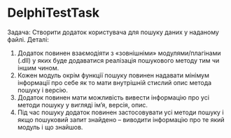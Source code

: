 # DelphiTestTask
Задача: Створити додаток користувача для пошуку даних у наданому файлі.
Деталі: 
1)	Додаток повинен взаємодіяти з «зовнішніми» модулями/плагінами (.dll) у яких буде додаватися реалізація пошукового методу тим чи іншим чином.
2)	Кожен модуль окрім функції пошуку повинен надавати мінімум інформації про себе як то мати внутрішній стислий опис метода пошуку і версію.
3)	Додаток повинен мати можливість вивести інформацію про усі методи пошуку у вигляді ім’я, версія, опис.
4)	Під час пошуку додаток повинен застосовувати усі методи пошуку і якщо пошуковий запит знайдено – виводити інформацію про те який модуль і що знайшов.
